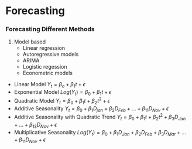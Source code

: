 # Forecasting
### Forecasting Different Methods

1. Model based
	- Linear regression
	- Autoregressive models
	- ARIMA
	- Logistic regession
	- Econometric models


- Linear Model                   $Y_t = \beta_o+\beta_1t+\epsilon$ 
- Exponential Model          $Log(Y_t) = \beta_0+\beta_1t+\epsilon$
- Quadratic Model              $Y_t = \beta_0+\beta_1t+\beta_2t^2+\epsilon$
- Additive Seasonality        $Y_t = \beta_0+\beta_1D_{jan}+\beta_2D_{Feb}+...+\beta_{11}D_{Nov}+\epsilon$
- Additive Seasonality with Quadratic Trend         $Y_t = \beta_0+\beta_1t+\beta_2t^2+\beta_3D_{Jan}+...+\beta_{13}D_{Nov}+\epsilon$
- Multiplicative Seasonality       $Log(Y_t) = \beta_0+\beta_1D_{Jan}+\beta_2D_{Feb}+\beta_3D_{Mar}+...+\beta_11D_{Nov}+\epsilon$

